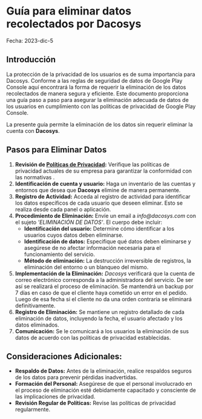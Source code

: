 # Guía para eliminar datos recolectados por **Dacosys**

Fecha: 2023-dic-5

## Introducción

La protección de la privacidad de los usuarios es de suma importancia para Dacosys. Conforme a las reglas de seguridad de datos de Google Play Console aquí
encontrará la forma de requerir la eliminación de los datos recolectados de manera segura y eficiente. Este documento proporciona una guía paso a paso para
asegurar la eliminación adecuada de datos de los usuarios en cumplimiento con las políticas de privacidad de Google Play Console.

La presente guía permite la eliminación de los datos sin requerir eliminar la cuenta con **Dacosys**.

## Pasos para Eliminar Datos

1. **Revisión de [Políticas de Privacidad](..%2Fpolitica_privacidad.md):** Verifique las políticas de privacidad actuales de su empresa para garantizar la
   conformidad con las normativas .
2. **Identificación de cuenta y usuario:** Haga un inventario de las cuentas y entornos que desea que **Dacosys** elimine de manera permanente.
3. **Registro de Actividad:** Acceda al registro de actividad para identificar los datos específicos de cada usuario que deseen eliminar. Esto se realiza desde
   cada panel o aplicación.
4. **Procedimiento de Eliminación:** Envíe un email a _info@dacosys.com_ con el sujeto _'ELIMINACIÓN DE DATOS'_. El cuerpo debe incluir:
    * **Identificación del usuario:** Determine cómo identificar a los usuarios cuyos datos deben eliminarse.
    * **Identificación de datos:** Especifique qué datos deben eliminarse y asegúrese de no afectar información necesaria para el funcionamiento del servicio.
    * **Método de eliminación:** La destrucción irreversible de registros, la eliminación del entorno o un blanqueo del mismo.
5. **Implementación de la Eliminación:** _Dacosys_ verificará que la cuenta de correo electrónico corresponda a la administradora del servicio. De ser así se
   realizará el proceso de eliminación. Se mantendrá un backup por 7 días en caso de que el cliente haya cometido un error en el pedido. Luego de esa fecha si
   el cliente no da una orden contraria se eliminará definitivamente.
6. **Registro de Eliminación:** Se mantiene un registro detallado de cada eliminación de datos, incluyendo la fecha, el usuario afectado y los datos eliminados.
7. **Comunicación:** Se le comunicará a los usuarios la eliminación de sus datos de acuerdo con las políticas de privacidad establecidas.

## Consideraciones Adicionales:

* **Respaldo de Datos:** Antes de la eliminación, realice respaldos seguros de los datos para prevenir pérdidas inadvertidas.
* **Formación del Personal:** Asegúrese de que el personal involucrado en el proceso de eliminación esté debidamente capacitado y consciente de las
  implicaciones de privacidad.
* **Revisión Regular de Políticas:** Revise las políticas de privacidad regularmente.

